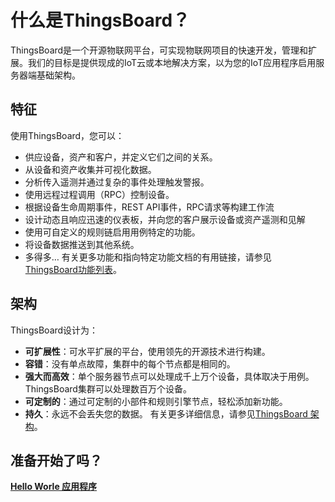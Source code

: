# 什么是ThingsBoard？
ThingsBoard是一个开源物联网平台，可实现物联网项目的快速开发，管理和扩展。我们的目标是提供现成的IoT云或本地解决方案，以为您的IoT应用程序启用服务器端基础架构。

## 特征
使用ThingsBoard，您可以：

+ 供应设备，资产和客户，并定义它们之间的关系。
+ 从设备和资产收集并可视化数据。
+ 分析传入遥测并通过复杂的事件处理触发警报。
+ 使用远程过程调用（RPC）控制设备。
+ 根据设备生命周期事件，REST API事件，RPC请求等构建工作流
+ 设计动态且响应迅速的仪表板，并向您的客户展示设备或资产遥测和见解
+ 使用可自定义的规则链启用用例特定的功能。
+ 将设备数据推送到其他系统。
+ 多得多…
有关更多功能和指向特定功能文档的有用链接，请参见 [ThingsBoard功能列表](https://github.com/thinksjay/ThingsBoardDocumentation/blob/master/%E6%96%87%E6%A1%A3%E9%A6%96%E9%A1%B5/ThingsBoard%E6%96%87%E6%A1%A3.md)。

## 架构
ThingsBoard设计为：

+ **可扩展性**：可水平扩展的平台，使用领先的开源技术进行构建。
+ **容错**：没有单点故障，集群中的每个节点都是相同的。
+ **强大而高效**：单个服务器节点可以处理成千上万个设备，具体取决于用例。ThingsBoard集群可以处理数百万个设备。
+ **可定制的**：通过可定制的小部件和规则引擎节点，轻松添加新功能。
+ **持久**：永远不会丢失您的数据。
有关更多详细信息，请参见[ThingsBoard 架构](https://thingsboard.io/docs/reference/)。

## 准备开始了吗？
[**Hello Worle 应用程序**](https://thingsboard.io/docs/getting-started-guides/helloworld/)